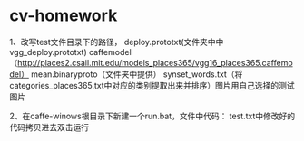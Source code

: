# cv-homework

1、改写test文件目录下的路径，
deploy.prototxt(文件夹中中vgg_deploy.prototxt) caffemodel（http://places2.csail.mit.edu/models_places365/vgg16_places365.caffemodel） 
mean.binaryproto（文件夹中提供） 
synset_words.txt（将categories_places365.txt中对应的类别提取出来并排序）图片用自己选择的测试图片

2、在caffe-winows根目录下新建一个run.bat，文件中代码：
test.txt中修改好的代码拷贝进去双击运行
